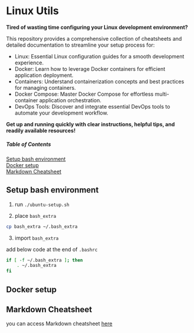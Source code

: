 # Linux Utils

**Tired of wasting time configuring your Linux development environment?**

This repository provides a comprehensive collection of cheatsheets and detailed documentation to streamline your setup process for:

* Linux: Essential Linux configuration guides for a smooth development experience.
* Docker: Learn how to leverage Docker containers for efficient application deployment.
* Containers: Understand containerization concepts and best practices for managing containers.
* Docker Compose: Master Docker Compose for effortless multi-container application orchestration.
* DevOps Tools: Discover and integrate essential DevOps tools to automate your development workflow.


**Get up and running quickly with clear instructions, helpful tips, and readily available resources!**


##### Table of Contents  
[Setup bash environment](#bashextra)  
[Docker setup](#docker)  
[Markdown Cheatsheet](#markdown)  



<a name="bashextra" />

## Setup bash environment

1. run `./ubuntu-setup.sh`

2. place `bash_extra`

```bash
cp bash_extra ~/.bash_extra
```

3. import `bash_extra`

add below code at the end of `.bashrc`

```bash
if [ -f ~/.bash_extra ]; then
    . ~/.bash_extra
fi

```


<a name="docker" />

## Docker setup


<a name="markdown" />

## Markdown Cheatsheet

you can access Markdown cheatsheet [here](https://github.com/mahradbt/linux/blob/master/markdown-cheatsheet.md "Markdown Cheatsheet Document")

